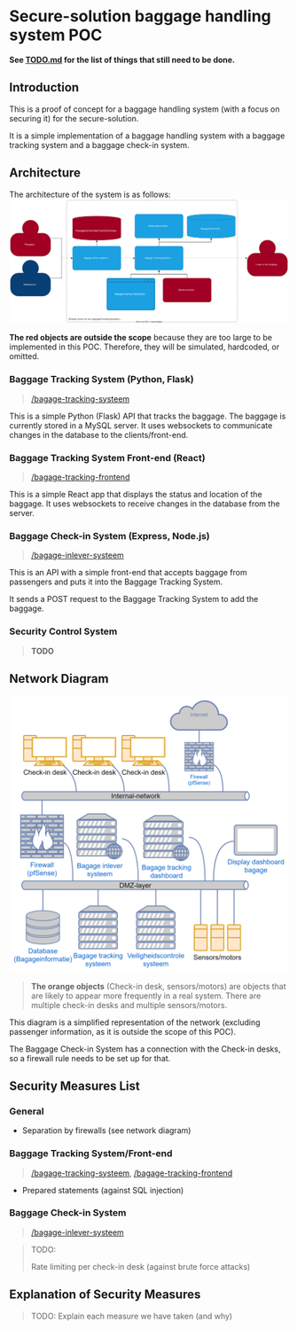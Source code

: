 # Secure-solution baggage handling system POC

**See [TODO.md](/TODO.md) for the list of things that still need to be done.**

## Introduction

This is a proof of concept for a baggage handling system (with a focus on securing it) for the secure-solution.

It is a simple implementation of a baggage handling system with a baggage tracking system and a baggage check-in system.

## Architecture

The architecture of the system is as follows:
![architecture](DocumentatieResources/c4-bagageafhandeling.svg)

**The red objects are outside the scope** because they are too large to be implemented in this POC. Therefore, they will be simulated, hardcoded, or omitted.

### Baggage Tracking System (Python, Flask)

> [/bagage-tracking-systeem](/bagage-tracking-systeem)

This is a simple Python (Flask) API that tracks the baggage. The baggage is currently stored in a MySQL server. It uses websockets to communicate changes in the database to the clients/front-end.

### Baggage Tracking System Front-end (React)

> [/bagage-tracking-frontend](/bagage-tracking-frontend)

This is a simple React app that displays the status and location of the baggage. It uses websockets to receive changes in the database from the server.

### Baggage Check-in System (Express, Node.js)

> [/bagage-inlever-systeem](/bagage-inlever-systeem)

This is an API with a simple front-end that accepts baggage from passengers and puts it into the Baggage Tracking System.

It sends a POST request to the Baggage Tracking System to add the baggage.

### Security Control System

> **TODO**

## Network Diagram

![network diagram](DocumentatieResources/netwerk-bagageafhandeling.png)

> **The orange objects** (Check-in desk, sensors/motors) are objects that are likely to appear more frequently in a real system. There are multiple check-in desks and multiple sensors/motors.

This diagram is a simplified representation of the network (excluding passenger information, as it is outside the scope of this POC).

The Baggage Check-in System has a connection with the Check-in desks, so a firewall rule needs to be set up for that.

## Security Measures List

### General

- Separation by firewalls (see network diagram)

### Baggage Tracking System/Front-end

> [/bagage-tracking-systeem](/bagage-tracking-systeem), [/bagage-tracking-frontend](/bagage-tracking-frontend)

- Prepared statements (against SQL injection)

### Baggage Check-in System

> [/bagage-inlever-systeem](/bagage-inlever-systeem)

> TODO:
>
> Rate limiting per check-in desk (against brute force attacks)

## Explanation of Security Measures

> TODO: Explain each measure we have taken (and why)

